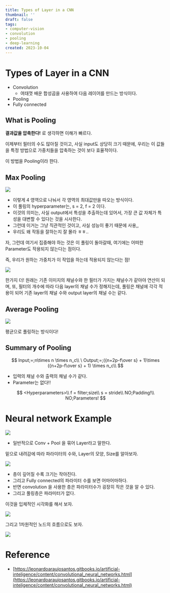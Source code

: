 ```yaml
---
title: Types of Layer in a CNN
thumbnail: ''
draft: false
tags:
- computer-vision
- convolution
- pooling
- deep-learning
created: 2023-10-04
---
```


# Types of Layer in a CNN

* Convolution
  * 여태껏 배운 합성곱을 사용하여 다음 레이어를 만드는 방식이다.
* Pooling
* Fully connected

## What is Pooling

**결과값을 압축한다!** 로 생각하면 이해가 빠르다.

이제부터 필터의 수도 많아질 것이고, 사실 input도 상당히 크기 때문에, 우리는 이 값들을 특정 방법으로 가중치들을 압축하는 것이 보다 효율적이다.

이 방법을 Pooling이라 한다.

## Max Pooling

![](Pasted%20image%2020231004141936.png)

* 이렇게 4 영역으로 나눠서 각 영역의 최대값만을 따오는 방식이다.
* 이 풀링의 hyperparameter는, s = 2, f = 2 이다.
* 이것의 의미는, 사실 output에서 특성을 추출하는데 있어서, 가장 큰 값 자체가 특성을 대변할 수 있다는 것을 시사한다.
* 그런데 이거는 그냥 직관적인 것이고, 사실 성능이 좋기 때문에 사용,,
* 우리도 왜 작동을 잘하는지 잘 몰라 ㅎㅎ..

자, 그런데 여기서 집중해야 하는 것은 이 풀링이 돌아갈때, 여기에는 어떠한 Parameter도 작용되지 않는다는 점이다.

즉, 우리가 원하는 가중치가 이 작업을 하는데 적용되지 않는다는 점!

![](Pasted%20image%2020231004141949.png)

한가지 더! 원래는 기존 이미지의 채널수와 한 필터가 가지는 채널수가 같아야 연산이 되며, 또, 필터의 개수에 따라 다음 layer의 채널 수가 정해지는데, 풀링은 채널에 각각 적용이 되어 기존 layer의 채널 수와 output layer의 채널 수는 같다.

## Average Pooling

![](Pasted%20image%2020231004141956.png)

평균으로 풀링하는 방식이다!

## Summary of Pooling

$$
Input;=;n\times n \times n_c\\ \ Output;=;({n+2p-f\over s} + 1)\times ({n+2p-f\over s} + 1) \times n_c\\
$$

* 입력의 채널 수와 출력의 채널 수가 같다.
* Parameter는 없다!!

$$
<Hyperparameters>\\ f = filter;size\\ s = stride\\ NO;Padding!\\ NO;Parameters!
$$

# Neural network Example

![](_2019-07-21__11.19.04.png)

* 일반적으로 Conv + Pool 을 묶어 Layer라고 말한다.

밑으로 내려감에 따라 파라미터의 수와, Layer의 모양, Size를 알아보자.

![](Pasted%20image%2020231004142010.png)

* 층이 깊어질 수록 크기는 작아진다.
* 그리고 Fully connected의 파라미터 수를 보면 어마어마하다.
* 반면 convolution 을 사용한 층은 파라미터수가 굉장히 작은 것을 알 수 있다.
* 그리고 풀링층은 파라미터가 없다.

이것을 입체적인 시각화를 해서 보자.

![](Pasted%20image%2020231004142018.png)

그리고 1차원적인 노드의 흐름으로도 보자.

![](Pasted%20image%2020231004142026.png)

# Reference

* [https://leonardoaraujosantos.gitbooks.io/artificial-inteligence/content/convolutional_neural_networks.html](https://leonardoaraujosantos.gitbooks.io/artificial-inteligence/content/convolutional_neural_networks.html)

